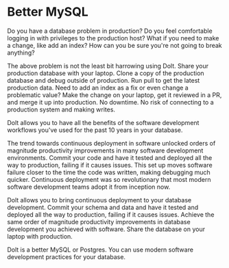 # Better MySQL

Do you have a database problem in production? Do you feel comfortable logging in with privileges to the production host? What if you need to make a change, like add an index? How can you be sure you're not going to break anything?

The above problem is not the least bit harrowing using Dolt. Share your production database with your laptop. Clone a copy of the production database and debug outside of production. Run pull to get the latest production data. Need to add an index as a fix or even change a problematic value? Make the change on your laptop, get it reviewed in a PR, and merge it up into production. No downtime. No risk of connecting to a production system and making writes.

Dolt allows you to have all the benefits of the software development workflows you've used for the past 10 years in your database.

The trend towards continuous deployment in software unlocked orders of magnitude productivity improvements in many software development environments. Commit your code and have it tested and deployed all the way to production, failing if it causes issues. This set up moves software failure closer to the time the code was written, making debugging much quicker. Continuous deployment was so revolutionary that most modern software development teams adopt it from inception now.

Dolt allows you to bring continuous deployment to your database development. Commit your schema and data and have it tested and deployed all the way to production, failing if it causes issues. Achieve the same order of magnitude productivity improvements in database development you achieved with software. Share the database on your laptop with production.

Dolt is a better MySQL or Postgres. You can use modern software development practices for your database.
